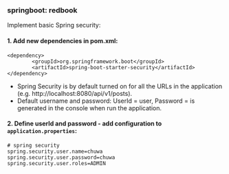 ### springboot: redbook
Implement basic Spring security:

#### 1. Add new dependencies in pom.xml:
```
<dependency>
        <groupId>org.springframework.boot</groupId>
        <artifactId>spring-boot-starter-security</artifactId>
</dependency>
```
- Spring Security is by default turned on for all the URLs in the application (e.g. http://localhost:8080/api/v1/posts).
- Default username and password: UserId = user, Password = is generated in the console when run the application.

#### 2. Define userId and password - add configuration to `application.properties`:
```
# spring security
spring.security.user.name=chuwa
spring.security.user.password=chuwa
spring.security.user.roles=ADMIN
```

